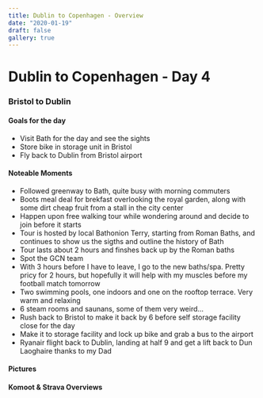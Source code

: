 ```yaml
---
title: Dublin to Copenhagen - Overview
date: "2020-01-19"
draft: false
gallery: true
---
```


# Dublin to Copenhagen - Day 4

### Bristol to Dublin

#### Goals for the day

*   Visit Bath for the day and see the sights
*   Store bike in storage unit in Bristol
*   Fly back to Dublin from Bristol airport



#### Noteable Moments

*   Followed greenway to Bath, quite busy with morning commuters
*   Boots meal deal for brekfast overlooking the royal garden, along with some dirt cheap fruit from a stall in the city center
*   Happen upon free walking tour while wondering around and decide to join before it starts
*   Tour is hosted by local Bathonion Terry, starting from Roman Baths, and continues to show us the sigths and outline the history of Bath
*   Tour lasts about 2 hours and finshes back up by the Roman baths
*   Spot the GCN team
*   With 3 hours before I have to leave, I go to the new baths/spa. Pretty pricy for 2 hours, but hopefully it will help with my muscles before my football match tomorrow
*   Two swimming pools, one indoors and one on the rooftop terrace. Very warm and relaxing
*   6 steam rooms and saunans, some of them very weird...
*   Rush back to Bristol to make it back by 6 before self storage facility close for the day
*   Make it to storage facility and lock up bike and grab a bus to the airport
*   Ryanair flight back to Dublin, landing at half 9 and get a lift back to Dun Laoghaire thanks to my Dad

#### Pictures

#### Komoot & Strava Overviews